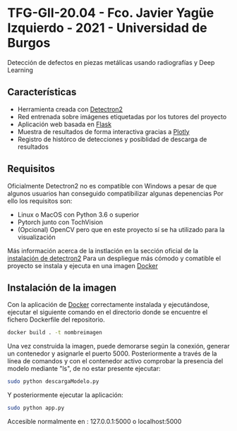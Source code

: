 # TFG-GII-20.04 - Fco. Javier Yagüe Izquierdo - 2021 - Universidad de Burgos
Detección de defectos en piezas metálicas usando radiografías y Deep Learning

## Características
- Herramienta creada con [Detectron2]
- Red entrenada sobre imágenes etiquetadas por los tutores del proyecto
- Aplicación web basada en [Flask]
- Muestra de resultados de forma interactiva gracias a [Plotly]
- Registro de histórco de detecciones y posiblidad de descarga de resultados

## Requisitos
Oficialmente Detectron2 no es compatible con Windows a pesar de que algunos usuarios han conseguido compatibilizar algunas depenencias
Por ello los requisitos son:
- Linux o MacOS con Python 3.6 o superior
- Pytorch junto con TochVision
- (Opcional) OpenCV pero que en este proyecto sí se ha utilizado para la visualización

Más información acerca de la instlación en la sección oficial de la [instalación de detectron2]
Para un despliegue más cómodo y comatible el proyecto se instala y ejecuta en una imagen [Docker]

[Detectron2]: <https://github.com/facebookresearch/detectron2>
[instalación de detectron2]: <https://detectron2.readthedocs.io/en/latest/tutorials/install.html>
[Flask]: <https://flask.palletsprojects.com/en/2.0.x/>
[Plotly]: <https://plotly.com/>
[Docker]: <https://www.docker.com/>

## Instalación de la imagen

Con la aplicación de [Docker] correctamente instalada y ejecutándose, ejecutar el siguiente comando en el directorio donde se encuentre el fichero Dockerfile del repositorio.

```sh
docker build . -t nombreimagen
```

Una vez construida la imagen, puede demorarse según la conexión, generar un contenedor y asignarle el puerto 5000.
Posteriormente a través de la línea de comandos y con el contenedor activo comprobar la presencia del modelo mediante "ls", de no estar presente ejecutar:

```sh
sudo python descargaModelo.py
```

Y posteriormente ejecutar la aplicación:

```sh
sudo python app.py
```

Accesible normalmente en : 127.0.0.1:5000 o localhost:5000


